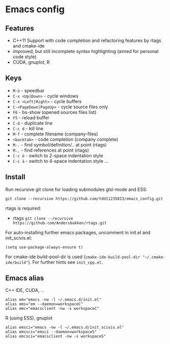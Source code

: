 # Emacs config

## Features
- C++11 Support with code completion and refactoring features by rtags and cmake-ide
- improved, but still incomplete syntax highlighting (aimed for personal code style)
- CUDA, gnuplot, R

## Keys
- `M-ü` - speedbar
- `C-x <Up|Down>` - cycle windows
- `C-x <Left|Right>` - cycle buffers
- `C-<PageDown|PageUp>` - cycle source files only
- `F6` - bs-show (opened sources files list)
- `F5` - reload buffer
- `C-d` - duplicate line
- `C-c d` - kill line
- `M-f` - complete filename (company-files)
- `<backtab>` - code completion (company complete)
- `M-.` - find symbol/definition/.. at point (rtags)
- `M.,` - find references at point (rtags)
- `C-c ö` - switch to 2-space indentation style
- `C-c ä` - switch to 4-space indentation style
...

## Install
Run recursive git clone for loading submodules glsl-mode and ESS:
```
git clone --recursive https://github.com/tdd11235813/emacs_config.git
```
rtags is required:
- rtags `git clone --recursive https://github.com/Andersbakken/rtags.git`

For auto-installing further emacs packages, uncomment in init.el and init_scivis.el:
```
(setq use-package-always-ensure t)
```
For cmake-ide build-pool-dir is used (`cmake-ide-build-pool-dir "~/.cmake-ide/build"`).
For further hints see `init_cpp.el`.

## Emacs alias
C++ IDE, CUDA, ..
```
alias em="emacs -nw -l ~/.emacs.d/init.el"
alias ems="em --daemon=workspaceC"                                                                                                        
alias emc="emacsclient -nw -s workspaceC"
```
R (using ESS), gnuplot
```
alias emsci="emacs -nw -l ~/.emacs.d/init_scivis.el"
alias emssci="emsci --daemon=workspaceS"                                                                                                  
alias emcsci="emacsclient -nw -s workspaceS"
```

